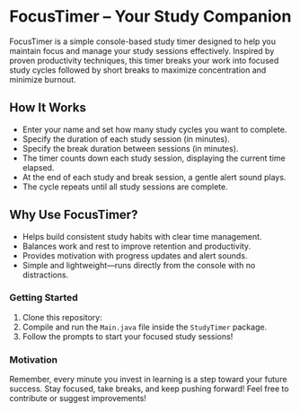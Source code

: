# FocusTimer – Your Study Companion

FocusTimer is a simple console-based study timer designed to help you maintain focus and manage your study sessions effectively. Inspired by proven productivity techniques, this timer breaks your work into focused study cycles followed by short breaks to maximize concentration and minimize burnout.

## How It Works

- Enter your name and set how many study cycles you want to complete.
- Specify the duration of each study session (in minutes).
- Specify the break duration between sessions (in minutes).
- The timer counts down each study session, displaying the current time elapsed.
- At the end of each study and break session, a gentle alert sound plays.
- The cycle repeats until all study sessions are complete.

## Why Use FocusTimer?

- Helps build consistent study habits with clear time management.
- Balances work and rest to improve retention and productivity.
- Provides motivation with progress updates and alert sounds.
- Simple and lightweight—runs directly from the console with no distractions.


### Getting Started

1. Clone this repository:
2. Compile and run the `Main.java` file inside the `StudyTimer` package.
3. Follow the prompts to start your focused study sessions!


### Motivation

Remember, every minute you invest in learning is a step toward your future success. Stay focused, take breaks, and keep pushing forward!
Feel free to contribute or suggest improvements!



